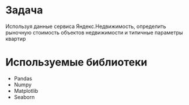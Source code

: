 # Задача
Используя данные сервиса Яндекс.Недвижимость, определить рыночную стоимость объектов недвижимости и типичные параметры квартир
# Используемые библиотеки
- Pandas
- Numpy
- Matplotlib
- Seaborn
